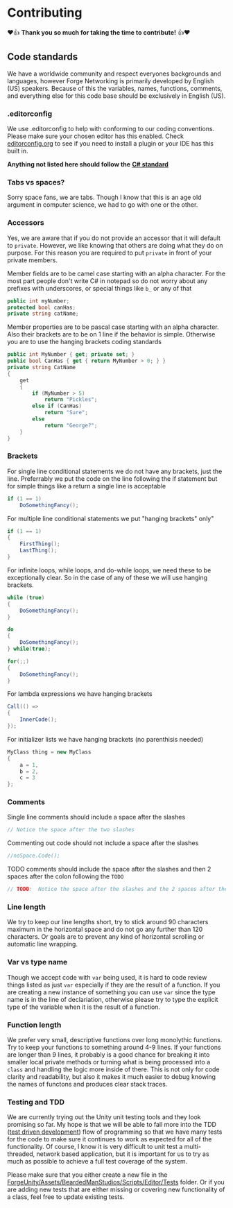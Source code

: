 # Contributing

:heart::+1: **Thank you so much for taking the time to contribute!** :+1::heart:

## Code standards

We have a worldwide community and respect everyones backgrounds and languages, however Forge Networking is primarily developed by English \(US\) speakers. Because of this the variables, names, functions, comments, and everything else for this code base should be exclusively in English \(US\).

### .editorconfig

We use .editorconfig to help with conforming to our coding conventions. Please make sure your chosen editor has this enabled. Check [editorconfig.org](https://editorconfig.org/#download) to see if you need to install a plugin or your IDE has this built in.

**Anything not listed here should follow the** [**C\# standard**](https://docs.microsoft.com/en-us/dotnet/standard/design-guidelines/naming-guidelines)

### Tabs vs spaces?

Sorry space fans, we are tabs. Though I know that this is an age old argument in computer science, we had to go with one or the other.

### Accessors

Yes, we are aware that if you do not provide an accessor that it will default to `private`. However, we like knowing that others are doing what they do on purpose. For this reason you are required to put `private` in front of your private members.

Member fields are to be camel case starting with an alpha character. For the most part people don't write C\# in notepad so do not worry about any prefixes with underscores, or special things like `b_` or any of that

```csharp
public int myNumber;
protected bool canHas;
private string catName;
```

Member properties are to be pascal case starting with an alpha character. Also their brackets are to be on 1 line if the behavior is simple. Otherwise you are to use the hanging brackets coding standards

```csharp
public int MyNumber { get; private set; }
public bool CanHas { get { return MyNumber > 0; } }
private string CatName
{
    get
    {
        if (MyNumber > 5)
            return "Pickles";
        else if (CanHas)
            return "Sure";
        else
            return "George?";
    }
}
```

### Brackets

For single line conditional statements we do not have any brackets, just the line. Preferrably we put the code on the line following the if statement but for simple things like a return a single line is acceptable

```csharp
if (1 == 1)
    DoSomethingFancy();
```

For multiple line conditional statements we put "hanging brackets" only"

```csharp
if (1 == 1)
{
    FirstThing();
    LastThing();
}
```

For infinite loops, while loops, and do-while loops, we need these to be exceptionally clear. So in the case of any of these we will use hanging brackets.

```csharp
while (true)
{
    DoSomethingFancy();
}

do
{
    DoSomethingFancy();
} while(true);

for(;;)
{
    DoSomethingFancy();
}
```

For lambda expressions we have hanging brackets

```csharp
Call(() =>
{
    InnerCode();
});
```

For initializer lists we have hanging brackets \(no parenthisis needed\)

```csharp
MyClass thing = new MyClass
{
    a = 1,
    b = 2,
    c = 3
};
```

### Comments

Single line comments should include a space after the slashes

```csharp
// Notice the space after the two slashes
```

Commenting out code should not include a space after the slashes

```csharp
//noSpace.Code();
```

TODO comments should include the space after the slashes and then 2 spaces after the colon following the `TODO`

```csharp
// TODO:  Notice the space after the slashes and the 2 spaces after the colon of todo
```

### Line length

We try to keep our line lengths short, try to stick around 90 characters maximum in the horizontal space and do not go any further than 120 characters. Or goals are to prevent any kind of horizontal scrolling or automatic line wrapping.

### Var vs type name

Though we accept code with `var` being used, it is hard to code review things listed as just `var` especially if they are the result of a function. If you are creating a new instance of something you can use `var` since the type name is in the line of declariation, otherwise please try to type the explicit type of the variable when it is the result of a function.

### Function length

We prefer very small, descriptive functions over long monolythic functions. Try to keep your functions to something around 4-9 lines. If your functions are longer than 9 lines, it probably is a good chance for breaking it into smaller local private methods or turning what is being processed into a `class` and handling the logic more inside of there. This is not only for code clarity and readability, but also it makes it much easier to debug knowing the names of functons and produces clear stack traces.

### Testing and TDD

We are currently trying out the Unity unit testing tools and they look promising so far. My hope is that we will be able to fall more into the TDD \([test driven development](https://en.wikipedia.org/wiki/Test-driven_development)\) flow of programming so that we have many tests for the code to make sure it continues to work as expected for all of the functionality. Of course, I know it is very difficult to unit test a multi-threaded, network based application, but it is important for us to try as much as possible to achieve a full test coverage of the system.

Please make sure that you either create a new file in the [ForgeUnity/Assets/BeardedManStudios/Scripts/Editor/Tests](https://github.com/BeardedManStudios/ForgeNetworkingRemastered/tree/develop/ForgeUnity/Assets/BeardedManStudios/Scripts/Editor/Tests) folder. Or if you are adding new tests that are either missing or covering new functionality of a class, feel free to update existing tests.

